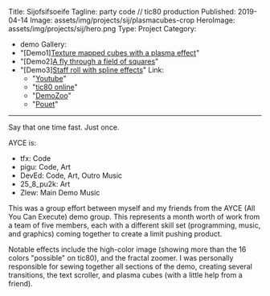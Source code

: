 ﻿Title: Sijofsifsoeife
Tagline:  party code // tic80 production
Published: 2019-04-14
Image: assets/img/projects/sij/plasmacubes-crop
HeroImage: assets/img/projects/sij/hero.png
Type: Project
Category: 
  - demo
Gallery:
  - "[Demo1][Texture mapped cubes with a plasma effect](assets/img/projects/sij/plasmacubes)"
  - "[Demo2][A fly through a field of squares](assets/img/projects/sij/flythrough)"
  - "[Demo3][Staff roll with spline effects](assets/img/projects/sij/credits)"
Link:
    - "[Youtube](https://www.youtube.com/watch?v=sZrpDHUPR2o)"
    - "[tic80 online](https://tic80.com/play?cart=829)"
    - "[DemoZoo](https://demozoo.org/productions/202299/)"
    - "[Pouet](https://www.pouet.net/prod.php?which=80969)"
---
Say that one time fast.  Just once.

AYCE is:
- tfx: Code
- pigu: Code, Art
- DevEd: Code, Art, Outro Music
- 25_8_pu2k: Art
- Zlew: Main Demo Music

This was a group effort between myself and my friends from the AYCE (All You Can Execute) demo group. This represents a month worth of work from a team of five members, each with a different skill set (programming, music, and graphics) coming together to create a limit pushing product. 

Notable effects include the high-color image (showing more than the 16 colors "possible" on tic80), and the fractal zoomer. I was personally responsible for sewing together all sections of the demo, creating several transitions, the text scroller, and plasma cubes (with a little help from a friend).